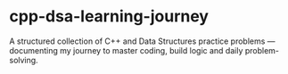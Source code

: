 # cpp-dsa-learning-journey
A structured collection of C++ and Data Structures practice problems — documenting my journey to master coding, build logic and daily problem-solving.
